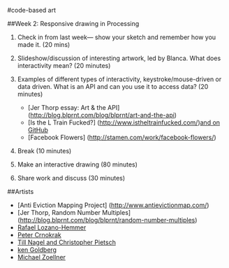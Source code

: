 #code-based art

##Week 2: Responsive drawing in Processing 

1. Check in from last week— show your sketch and remember how you made it. (20 mins)

2. Slideshow/discussion of interesting artwork, led by Blanca. What does interactivity mean? (20 minutes)

3. Examples of different types of interactivity, keystroke/mouse-driven or data driven. What is an API and can you use it to access data? (20 minutes)
    * [Jer Thorp essay: Art & the API] (http://blog.blprnt.com/blog/blprnt/art-and-the-api)
    * [Is the L Train Fucked?] (http://www.istheltrainfucked.com/)[and on GitHub](https://github.com/jgv/is-the-L-train-fucked)
    * [Facebook Flowers] (http://stamen.com/work/facebook-flowers/)

4. Break (10 minutes)

5. Make an interactive drawing (80 minutes)

6. Share work and discuss (30 minutes)


##Artists
* [Anti Eviction Mapping Project] (http://www.antievictionmap.com/)
* [Jer Thorp, Random Number Multiples] (http://blog.blprnt.com/blog/blprnt/random-number-multiples)
* [Rafael Lozano-Hemmer](http://www.lozano-hemmer.com/bifurcation.php)
* [Peter Crnokrak](http://www.petercrnokrak.com)
* [Till Nagel and Christopher Pietsch](https://uclab.fh-potsdam.de/cf/)
* [ken Goldberg](https://boomcalifornia.com/2015/08/18/bloom/)
* [Michael Zoellner](http://i.document.m05.de/2013/05/23/joy-divisions-unknown-pleasures-printed-in-3d/)
